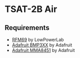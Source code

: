 # TSAT-2B Air

## Requirements

- [RFM69](https://github.com/LowPowerLab/RFM69) by LowPowerLab
- [Adafruit BMP3XX](https://github.com/adafruit/Adafruit_BMP3XX) by Adafruit
- [Adafruit MMA8451](https://github.com/adafruit/Adafruit_MMA8451_Library) by Adafruit